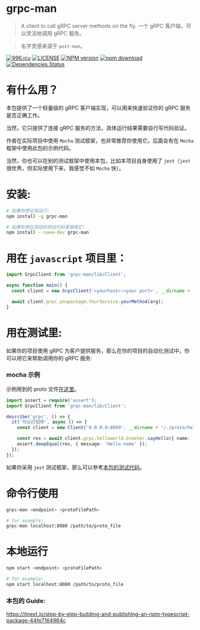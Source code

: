 # grpc-man

> A client to call gRPC server methods on the fly. 一个 gRPC 客户端，可以灵活地调用 gRPC 服务。

> 名字灵感来源于 `post-man`。

[![996.icu](https://img.shields.io/badge/link-996.icu-red.svg)](https://996.icu)
[![LICENSE](https://img.shields.io/badge/license-Anti%20996-blue.svg)](https://github.com/996icu/996.ICU/blob/master/LICENSE)
[![NPM version](https://badge.fury.io/js/grpc-man.png)](http://badge.fury.io/js/grpc-man)
[![npm download][download-image]][download-url]
[![Dependencies Status](https://david-dm.org/Jeff-Tian/grpc-man.png)](https://david-dm.org/jeff-tian/grpc-man)

[download-image]: https://img.shields.io/npm/dm/grpc-man.svg?style=flat-square
[download-url]: https://npmjs.org/package/grpc-man

# 有什么用？

本包提供了一个轻量级的 gRPC 客户端实现，可以用来快速验证你的 gRPC 服务是否正确工作。

当然，它只提供了连接 gRPC 服务的方法，具体运行结果需要自行写代码验证。

作者在实际项目中使用 `Mocha` 测试框架，也非常推荐你使用它。后面会有在 `Mocha` 框架中使用此包的示例代码。

当然，你也可以在别的测试框架中使用本包，比如本项目自身使用了 `jest`（`jest` 很优秀，但实际使用下来，我感觉不如 `Mocha` 快）。

# 安装:

```bash
# 如果你想全局运行:
npm install -g grpc-man

# 如果你想在项目的测试代码里使用它:
npm install --save-dev grpc-man
```

# 用在 `javascript` 项目里：

```javascript
import GrpcClient from 'grpc-man/lib/Client';

async function main() {
  const client = new GrpcClient('<yourhost>:<your port>', __dirname + 'your.proto');

  await client.grpc.youpackage.YourService.yourMethod(arg);
}
```

# 用在测试里:

如果你的项目使用 gRPC 为客户提供服务，那么在你的项目的自动化测试中，你可以用它来帮助调用你的 gRPC 服务:

### mocha 示例

示例用到的 proto 文件[在这里](./src/__tests__/proto/helloworld.proto)。

```typescript
import assert = require('assert');
import GrpcClient from 'grpc-man/lib/Client';

describe('grpc', () => {
  it('可以打招呼', async () => {
    const client = new Client('0.0.0.0:8899', __dirname + '/./proto/helloworld.proto');

    const res = await client.grpc.helloworld.Greeter.sayHello({ name: 'name' });
    assert.deepEqual(res, { message: 'Hello name' });
  });
});
```

如果你采用 `jest` 测试框架，那么可以参考[本包的测试代码](./src/__tests__/Client.test.ts)。

# 命令行使用

```bash
grpc-man <endpoint> <protoFilePath>

# for example:
grpc-man localhost:8080 /path/to/proto_file
```

# 本地运行

```bash
npm start <endpoint> <protoFilePath>

# for example:
npm start localhost:8080 /path/to/proto_file
```

### 本包的 Guide:

https://itnext.io/step-by-step-building-and-publishing-an-npm-typescript-package-44fe7164964c
